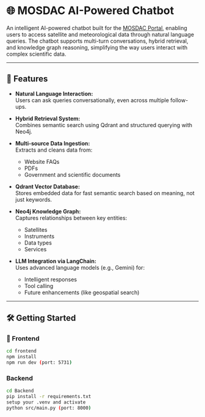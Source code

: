 # 🌐 MOSDAC AI-Powered Chatbot

An intelligent AI-powered chatbot built for the [MOSDAC Portal](https://www.mosdac.gov.in/), enabling users to access satellite and meteorological data through natural language queries. The chatbot supports multi-turn conversations, hybrid retrieval, and knowledge graph reasoning, simplifying the way users interact with complex scientific data.

---

## 🚀 Features

- **Natural Language Interaction:**  
  Users can ask queries conversationally, even across multiple follow-ups.

- **Hybrid Retrieval System:**  
  Combines semantic search using Qdrant and structured querying with Neo4j.

- **Multi-source Data Ingestion:**  
  Extracts and cleans data from:
  - Website FAQs
  - PDFs
  - Government and scientific documents

- **Qdrant Vector Database:**  
  Stores embedded data for fast semantic search based on meaning, not just keywords.

- **Neo4j Knowledge Graph:**  
  Captures relationships between key entities:
  - Satellites
  - Instruments
  - Data types
  - Services

- **LLM Integration via LangChain:**  
  Uses advanced language models (e.g., Gemini) for:
  - Intelligent responses
  - Tool calling
  - Future enhancements (like geospatial search)

---

## 🛠️ Getting Started

### 🔧 Frontend

```bash
cd frontend
npm install
npm run dev (port: 5731)
```

### Backend

```bash
cd Backend
pip install -r requirements.txt
setup your .venv and activate
python src/main.py (port: 8000)
```
